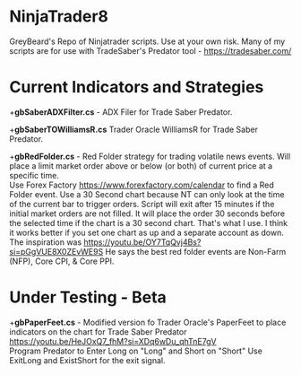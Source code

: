 # NinjaTrader8
 GreyBeard's Repo of Ninjatrader scripts.
 Use at your own risk.
 Many of my scripts are for use with TradeSaber's Predator tool - https://tradesaber.com/

# Current Indicators and Strategies

+**gbSaberADXFilter.cs** - ADX Filer for Trade Saber Predator. 

+**gbSaberTOWilliamsR.cs** Trader Oracle WilliamsR for Trade Saber Predator. 

+**gbRedFolder.cs** - Red Folder strategy for trading volatile news events. Will place a limit market order above or below (or both) of current price at a specific time.  
 Use Forex Factory https://www.forexfactory.com/calendar to find a Red Folder event. Use a 30 Second chart because NT can only look at the time of the current bar to trigger orders. 
 Script will exit after 15 minutes if the initial market orders are not filled.
 It will place the order 30 seconds before the selected time if the chart is a 30 second chart. That's what I use.
 I think it works better if you set one chart as  up and a separate account as down.  
 The inspiration was https://youtu.be/OY7TqQvj4Bs?si=pGgVUE8X0ZEvWE9S  He says the best red folder events are  Non-Farm (NFP), Core CPI, & Core PPI.

# Under Testing - Beta

+**gbPaperFeet.cs** -  Modified version fo Trader Oracle's PaperFeet to place indicators on the chart for Trade Saber Predator https://youtu.be/HeJOxQ7_fhM?si=XDq6wDu_qhTnE7gV  
 Program Predator to Enter Long on "Long" and Short on "Short" Use ExitLong and ExistShort for the exit signal.
